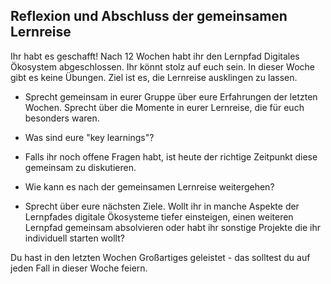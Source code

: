 ## Reflexion und Abschluss der gemeinsamen Lernreise



Ihr habt es geschafft! Nach 12 Wochen habt ihr den Lernpfad Digitales Ökosystem abgeschlossen. Ihr könnt stolz auf euch sein. In dieser Woche gibt es keine Übungen. Ziel ist es, die Lernreise ausklingen zu lassen.

- Sprecht gemeinsam in eurer Gruppe über eure Erfahrungen der letzten Wochen. Sprecht über die Momente in eurer Lernreise, die für euch besonders waren.

- Was sind eure "key learnings"?

- Falls ihr noch offene Fragen habt, ist heute der richtige Zeitpunkt diese gemeinsam zu diskutieren.

- Wie kann es nach der gemeinsamen Lernreise weitergehen?

- Sprecht über eure nächsten Ziele. Wollt ihr in manche Aspekte der Lernpfades digitale Ökosysteme tiefer einsteigen, einen weiteren Lernpfad gemeinsam absolvieren oder habt ihr sonstige Projekte die ihr individuell starten wollt? 

Du hast in den letzten Wochen Großartiges geleistet - das solltest du auf jeden Fall in dieser Woche feiern.
